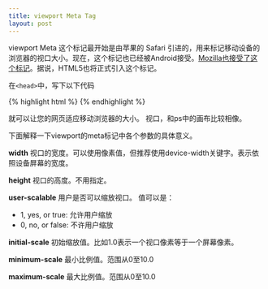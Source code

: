 ```yaml
---
title: viewport Meta Tag
layout: post
---
```


viewport Meta 这个标记最开始是由苹果的 Safari 引进的，用来标记移动设备的浏览器的视口大小。现在，这个标记也已经被Android接受。[Mozilla也接受了这个标记](https://developer.mozilla.org/en-US/docs/Mozilla/Mobile/Viewport_meta_tag)。据说，HTML5也将正式引入这个标记。

在`<head>`中，写下以下代码

{% highlight html %}
<meta name="viewport" content="width=device-width; user-scalable=0;" />
{% endhighlight %}

就可以让您的网页适应移动浏览器的大小。
视口，和ps中的画布比较相像。
 
下面解释一下viewport的meta标记中各个参数的具体意义。
 
**width**
视口的宽度。可以使用像素值，但推荐使用device-width关键字。表示依照设备屏幕的宽度。
 
**height**
视口的高度。不用指定。
 
**user-scalable**
用户是否可以缩放视口。
值可以是：

 - 1, yes, or true: 允许用户缩放
 - 0, no, or false: 不许用户缩放

**initial-scale**
初始缩放值。比如1.0表示一个视口像素等于一个屏幕像素。

**minimum-scale**
最小比例值。范围从0至10.0
 
**maximum-scale**
最大比例值。范围从0至10.0
